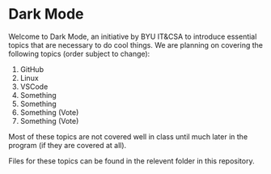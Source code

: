 # Dark Mode

Welcome to Dark Mode, an initiative by BYU IT&CSA to introduce essential topics that are necessary to do cool things. We are planning on covering the following topics (order subject to change):

1.  GitHub
2.  Linux
3.  VSCode
4.  Something
5.  Something
6.  Something (Vote)
7.  Something (Vote)

Most of these topics are not covered well in class until much later in the program (if they are covered at all).

Files for these topics can be found in the relevent folder in this repository.